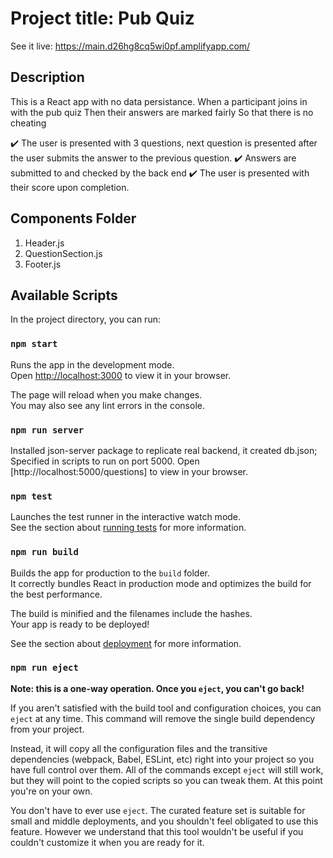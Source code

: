 # Project title: Pub Quiz

See it live: https://main.d26hg8cq5wi0pf.amplifyapp.com/

## Description

This is a React app with no data persistance. 
When a participant joins in with the pub quiz
Then their answers are marked fairly
So that there is no cheating

✔️ The user is presented with 3 questions, next question is presented after the user submits the answer to the previous question. 
✔️ Answers are submitted to and checked by the back end
✔️ The user is presented with their score upon completion.

## Components Folder
1) Header.js
2) QuestionSection.js
3) Footer.js


## Available Scripts

In the project directory, you can run:

### `npm start`

Runs the app in the development mode.\
Open [http://localhost:3000](http://localhost:3000) to view it in your browser.

The page will reload when you make changes.\
You may also see any lint errors in the console.

### `npm run server`
Installed json-server package to replicate real backend, it created db.json; Specified in scripts to run on port 5000. Open [http://localhost:5000/questions] to view in your browser. 



### `npm test`

Launches the test runner in the interactive watch mode.\
See the section about [running tests](https://facebook.github.io/create-react-app/docs/running-tests) for more information.

### `npm run build`

Builds the app for production to the `build` folder.\
It correctly bundles React in production mode and optimizes the build for the best performance.

The build is minified and the filenames include the hashes.\
Your app is ready to be deployed!

See the section about [deployment](https://facebook.github.io/create-react-app/docs/deployment) for more information.

### `npm run eject`

**Note: this is a one-way operation. Once you `eject`, you can't go back!**

If you aren't satisfied with the build tool and configuration choices, you can `eject` at any time. This command will remove the single build dependency from your project.

Instead, it will copy all the configuration files and the transitive dependencies (webpack, Babel, ESLint, etc) right into your project so you have full control over them. All of the commands except `eject` will still work, but they will point to the copied scripts so you can tweak them. At this point you're on your own.

You don't have to ever use `eject`. The curated feature set is suitable for small and middle deployments, and you shouldn't feel obligated to use this feature. However we understand that this tool wouldn't be useful if you couldn't customize it when you are ready for it.
